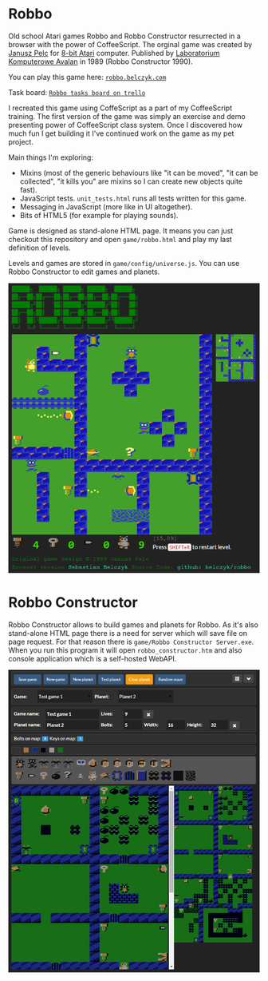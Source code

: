 Robbo
=====

Old school Atari games Robbo and Robbo Constructor resurrected in a browser with the power of CoffeeScript.
The orginal game was created by [Janusz Pelc](http://pl.wikipedia.org/wiki/Janusz_Pelc_(programista)) for [8-bit Atari](http://en.wikipedia.org/wiki/Atari) computer. Published by [Laboratorium Komputerowe Avalan](http://en.wikipedia.org/wiki/LK_Avalon) in 1989 (Robbo Constructor 1990).

You can play this game here: [`robbo.belczyk.com`](http://robbo.belczyk.com/)

Task board: [`Robbo tasks board on trello`](https://trello.com/b/32AXUnia/robbo)

I recreated this game using CoffeScript as a part of my CoffeeScript training. The first version of the game was simply an exercise and demo presenting power of CoffeeScript class system. Once I discovered how much fun I get building it I've continued work on the game as my pet project.

Main things I'm exploring:
* Mixins (most of the generic behaviours like "it can be moved", "it can be collected", "it kills you" are mixins so I can create new objects quite fast).
* JavaScript tests. `unit_tests.html` runs all tests written for this game.
* Messaging in JavaScript (more like in UI altogether).
* Bits of HTML5 (for example for playing sounds).


Game is designed as stand-alone HTML page. It means you can just checkout this repository and open `game/robbo.html` and play my last definition of levels. 

Levels and games are stored in `game/config/universe.js`. You can use Robbo Constructor to edit games and planets.

![ScreenShot](docs/images/robbo.png)

Robbo Constructor
=====
Robbo Constructor allows to build games and planets for Robbo. 
As it's also stand-alone HTML page there is a need for server which will save file on page request. For that reason there is `game/Robbo Constructor Server.exe`. When you run this program it will open `robbo_constructor.htm` and also console application which is a self-hosted WebAPI. 

![ScreenShot](docs/images/robbo_constructor.png)

